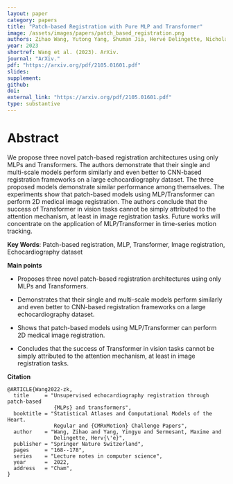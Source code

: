 ```yaml
---
layout: paper
category: papers
title: "Patch-based Registration with Pure MLP and Transformer"
image: /assets/images/papers/patch_based_registration.png
authors: Zihao Wang, Yutong Yang, Shuman Jia, Hervé Delingette, Nicholas Ayache, Xavier Pennec
year: 2023
shortref: Wang et al. (2023). ArXiv.
journal: "ArXiv."
pdf: "https://arxiv.org/pdf/2105.01601.pdf"
slides: 
supplement: 
github: 
doi: 
external_link: "https://arxiv.org/pdf/2105.01601.pdf"
type: substantive
---
```


# Abstract

We propose three novel patch-based registration architectures using only MLPs and Transformers. The authors demonstrate that their single and multi-scale models perform similarly and even better to CNN-based registration frameworks on a large echocardiography dataset. The three proposed models demonstrate similar performance among themselves. The experiments show that patch-based models using MLP/Transformer can perform 2D medical image registration. The authors conclude that the success of Transformer in vision tasks cannot be simply attributed to the attention mechanism, at least in image registration tasks. Future works will concentrate on the application of MLP/Transformer in time-series motion tracking.

**Key Words**:  Patch-based registration, MLP, Transformer, Image registration, Echocardiography dataset

**Main points**

- Proposes three novel patch-based registration architectures using only MLPs and Transformers.

- Demonstrates that their single and multi-scale models perform similarly and even better to CNN-based registration frameworks on a large echocardiography dataset.

- Shows that patch-based models using MLP/Transformer can perform 2D medical image registration.

- Concludes that the success of Transformer in vision tasks cannot be simply attributed to the attention mechanism, at least in image registration tasks.

**Citation**

```
@ARTICLE{Wang2022-zk,
  title     = "Unsupervised echocardiography registration through patch-based
               {MLPs} and transformers",
  booktitle = "Statistical Atlases and Computational Models of the Heart.
               Regular and {CMRxMotion} Challenge Papers",
  author    = "Wang, Zihao and Yang, Yingyu and Sermesant, Maxime and
               Delingette, Herv{\'e}",
  publisher = "Springer Nature Switzerland",
  pages     = "168--178",
  series    = "Lecture notes in computer science",
  year      =  2022,
  address   = "Cham",
}
```
